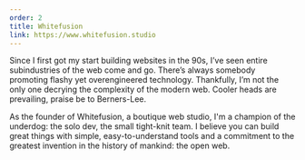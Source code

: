 ```yaml
---
order: 2
title: Whitefusion
link: https://www.whitefusion.studio
---
```


Since I first got my start building websites in the 90s, I’ve seen entire subindustries of the web come and go. There’s always somebody promoting flashy yet overengineered technology. Thankfully, I’m not the only one decrying the complexity of the modern web. Cooler heads are prevailing, praise be to Berners-Lee.

As the founder of Whitefusion, a boutique web studio, I'm a champion of the underdog: the solo dev, the small tight-knit team. I believe you can build great things with simple, easy-to-understand tools and a commitment to the greatest invention in the history of mankind: the open web.